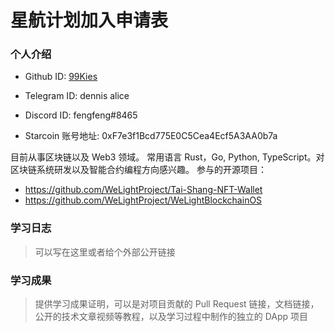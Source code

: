 

# 星航计划加入申请表

### 个人介绍

* Github ID: [99Kies](https://github.com/99Kies)

* Telegram ID: dennis alice

* Discord ID: fengfeng#8465

* Starcoin 账号地址: 0xF7e3f1Bcd775E0C5Cea4Ecf5A3AA0b7a


目前从事区块链以及 Web3 领域。
常用语言 Rust，Go, Python, TypeScript。对区块链系统研发以及智能合约编程方向感兴趣。
参与的开源项目：

* https://github.com/WeLightProject/Tai-Shang-NFT-Wallet 
* https://github.com/WeLightProject/WeLightBlockchainOS

### 学习日志

> 可以写在这里或者给个外部公开链接
### 学习成果

> 提供学习成果证明，可以是对项目贡献的 Pull Request 链接，文档链接，公开的技术文章视频等教程，以及学习过程中制作的独立的 DApp 项目